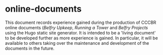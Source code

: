 # online-documents

This document records experience gained during the production of CCCBR online documents (*Belfry Upkeep*, *Running a Tower* and *Belfry Projects* using the Hugo static site generator. It is intended to be a 'living document' to be developed further as more experience is gained. In particular, it will be available to others taking over the maintenance and development of the documents in the future.

